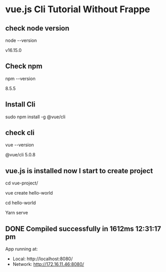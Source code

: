 # vue.js Cli  Tutorial Without Frappe
## check node version

 node --version
 
  v16.15.0

## Check npm
npm --version

 8.5.5
 
## Install Cli

 sudo npm install -g @vue/cli
 
## check cli 

vue --version

@vue/cli 5.0.8

## vue.js is installed now I start to create project

 cd vue-project/

 vue create hello-world

cd hello-world

 Yarn serve
 
## DONE  Compiled successfully in 1612ms                                                                                                                                                          12:31:17 pm


  App running at:
  - Local:   http://localhost:8080/ 
  - Network: http://172.16.11.46:8080/






